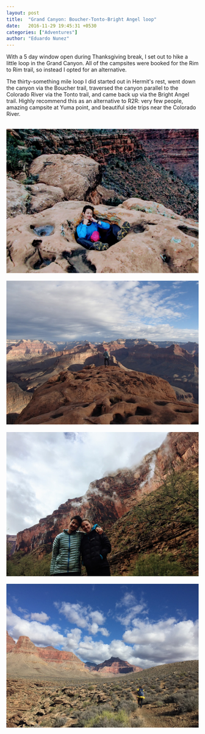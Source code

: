```yaml
---
layout: post
title:  "Grand Canyon: Boucher-Tonto-Bright Angel loop"
date:   2016-11-29 19:45:31 +0530
categories: ["Adventures"]
author: "Eduardo Nunez"
---
```



With a 5 day window open during Thanksgiving break, I set out to hike a little loop in the Grand Canyon. All of the campsites were booked for the Rim to Rim trail, so instead I opted for an alternative. 

The thirty-something mile loop I did started out in Hermit's rest, went down the canyon via the Boucher trail, traversed the canyon parallel to the Colorado River via the Tonto trail, and came back up via the Bright Angel trail. Highly recommend this as an alternative to R2R: very few people, amazing campsite at Yuma point, and beautiful side trips near the Colorado River.

<br>

<div style="text-align: center;">
<img src='/posts-photos/2016-11-29-BoucherTontoBright/1.jpg' />
<br><br>
<img src='/posts-photos/2016-11-29-BoucherTontoBright/2.jpg' />
<br><br>
<img src='/posts-photos/2016-11-29-BoucherTontoBright/3.jpg' />
<br><br>
<img src='/posts-photos/2016-11-29-BoucherTontoBright/4.jpg' />
</div>